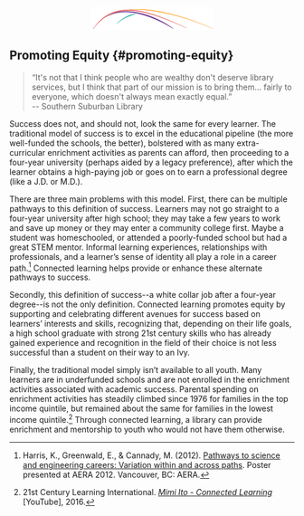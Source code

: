 <div style="text-align:center"><img src="/assets/CL_Swoosh.png" alt=""/></div>

## Promoting Equity {#promoting-equity}

>“It&#039;s not that I think people who are wealthy don&#039;t deserve library services, but I think that part of our mission is to bring them... fairly to everyone, which doesn&#039;t always mean exactly equal.”<br/> -- Southern Suburban Library

Success does not, and should not, look the same for every learner. The traditional model of success is to excel in the educational pipeline (the more well-funded the schools, the better), bolstered with as many extra-curricular enrichment activities as parents can afford, then proceeding to a four-year university (perhaps aided by a legacy preference), after which the learner obtains a high-paying job or goes on to earn a professional degree (like a J.D. or M.D.).

There are three main problems with this model. First, there can be multiple pathways to this definition of success. Learners may not go straight to a four-year university after high school; they may take a few years to work and save up money or they may enter a community college first. Maybe a student was homeschooled, or attended a poorly-funded school but had a great STEM mentor. Informal learning experiences, relationships with professionals, and a learner’s sense of identity all play a role in a career path.[^3]  Connected learning helps provide or enhance these alternate pathways to success.

Secondly, this definition of success--a white collar job after a four-year degree--is not the only definition. Connected learning promotes equity by supporting and celebrating different avenues for success based on learners’ interests and skills, recognizing that, depending on their life goals, a high school graduate with strong 21st century skills who has already gained experience and recognition in the field of their choice is not less successful than a student on their way to an Ivy.

Finally, the traditional model simply isn’t available to all youth. Many learners are in underfunded schools and are not enrolled in the enrichment activities associated with academic success. Parental spending on enrichment activities has steadily climbed since 1976 for families in the top income quintile, but remained about the same for families in the lowest income quintile.[^4] Through connected learning, a library can provide enrichment and mentorship to youth who would not have them otherwise.

[^3]: Harris, K., Greenwald, E., &amp; Cannady, M. (2012). [Pathways to science and engineering careers: Variation within and across paths](http://www.activationlab.org/research/#aera2012). Poster presented at AERA 2012\. Vancouver, BC: AERA. 

[^4]: 21st Century Learning International. _[Mimi Ito - Connected Learning](https://www.youtube.com/watch?v=0MwbjCwznZY)_ [YouTube], 2016. 
